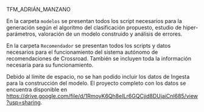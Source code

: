 TFM_ADRIÁN_MANZANO


En la carpeta `modelos` se presentan todos los script necesarios para la generación según el algoritmo del clasificación propuesto, estudio de hiper-parámetros, valoración de un modelo construido y  análisis de errores.  



En la carpeta `Recomendador` se presentan todos los scripts y datos necesarios para el funcionamiento del sistema autónomo de recomendaciones de Crossroad. También se incluyen toda la información necesaria para su funcionamiento.



Debido al límite de espacio, no se han podido incluir los datos de Ingesta para la construcción del modelo. El proyecto completo con los datos se encuentra disponible en https://drive.google.com/file/d/1RmoyK6Qh8eILr6GQCjid8DUjaiCnl685/view?usp=sharing. 
